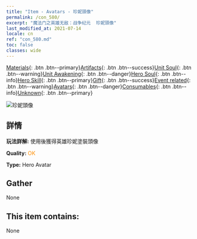 ```yaml
---
title: "Item - Avatars - 珍妮頭像"
permalink: /con_580/
excerpt: "魔法门之英雄无敌：战争纪元  珍妮頭像"
last_modified_at: 2021-07-14
locale: cn
ref: "con_580.md"
toc: false
classes: wide
---
```

 [Materials](/ItemsCN/){: .btn .btn--primary}[Artifacts](/ItemsCN/Artifacts/){: .btn .btn--success}[Unit Soul](/ItemsCN/UnitSoul/){: .btn .btn--warning}[Unit Awakening](/ItemsCN/UnitAwakening/){: .btn .btn--danger}[Hero Soul](/ItemsCN/HeroSoul/){: .btn .btn--info}[Hero Skill](/ItemsCN/HeroSkill/){: .btn .btn--primary}[Gift](/ItemsCN/Gift/){: .btn .btn--success}[Event related](/ItemsCN/Events/){: .btn .btn--warning}[Avatars](/ItemsCN/Avatars/){: .btn .btn--danger}[Consumables](/ItemsCN/Consumables/){: .btn .btn--info}[Unknown](/ItemsCN/Unknown/){: .btn .btn--primary}

 ![珍妮頭像](/images/h/h_Gem1.jpg)

## 詳情
 **玩法詳解:** 使用後獲得英雄珍妮塗裝頭像

 **Quality:** <span style="color: #FF8C00">OK</span>

 **Type:** Hero Avatar

## Gather

  None

## This item contains:

  None

